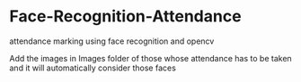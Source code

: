 # Face-Recognition-Attendance
attendance marking using face recognition and opencv

Add the images in Images folder of those whose attendance has to be taken
and it will automatically consider those faces
